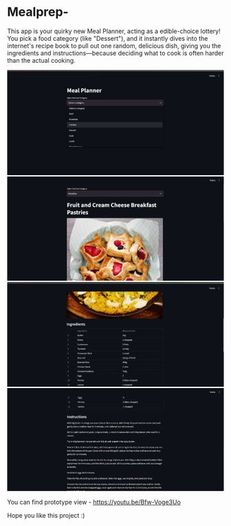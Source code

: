 # Mealprep-

This app is your quirky new Meal Planner, acting as a edible-choice lottery! You pick a food category (like "Dessert"), and it instantly dives into the internet's recipe book to pull out one random, delicious dish, giving you the ingredients and instructions—because deciding what to cook is often harder than the actual cooking.

![image alt](https://github.com/sivaranjiniezhumalai/Mealprep-/blob/main/output1.png?raw=true)
![image alt](https://github.com/sivaranjiniezhumalai/Mealprep-/blob/main/output2.png?raw=true)
![image alt](https://github.com/sivaranjiniezhumalai/Mealprep-/blob/main/output3.png?raw=true)
![image alt](https://github.com/sivaranjiniezhumalai/Mealprep-/blob/main/output4.png?raw=true)

You can find prototype view - https://youtu.be/Bfw-Voge3Uo

Hope you like this project :)
